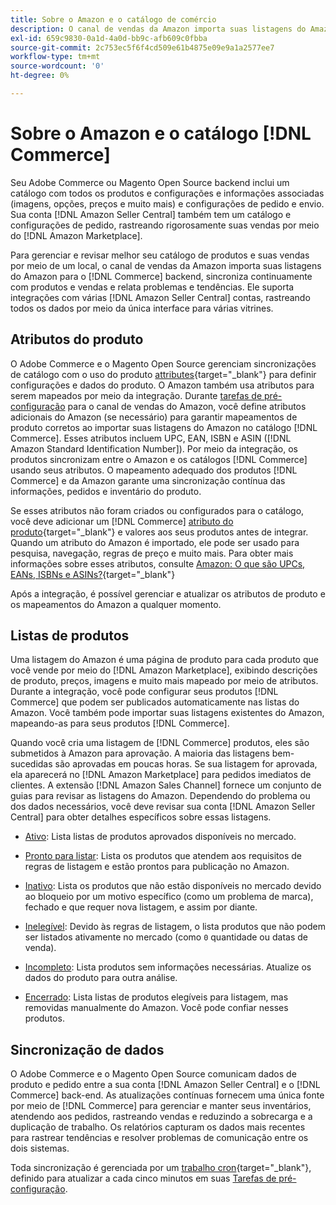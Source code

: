 ```yaml
---
title: Sobre o Amazon e o catálogo de comércio
description: O canal de vendas da Amazon importa suas listagens do Amazon para o backend do Commerce e sincroniza continuamente com produtos e vendas.
exl-id: 659c9830-0a1d-4a0d-bb9c-afb609c0fbba
source-git-commit: 2c753ec5f6f4cd509e61b4875e09e9a1a2577ee7
workflow-type: tm+mt
source-wordcount: '0'
ht-degree: 0%

---
```


# Sobre o Amazon e o catálogo [!DNL Commerce]

Seu Adobe Commerce ou Magento Open Source backend inclui um catálogo com todos os produtos e configurações e informações associadas (imagens, opções, preços e muito mais) e configurações de pedido e envio. Sua conta [!DNL Amazon Seller Central] também tem um catálogo e configurações de pedido, rastreando rigorosamente suas vendas por meio do [!DNL Amazon Marketplace].

Para gerenciar e revisar melhor seu catálogo de produtos e suas vendas por meio de um local, o canal de vendas da Amazon importa suas listagens do Amazon para o [!DNL Commerce] backend, sincroniza continuamente com produtos e vendas e relata problemas e tendências. Ele suporta integrações com várias [!DNL Amazon Seller Central] contas, rastreando todos os dados por meio da única interface para várias vitrines.

## Atributos do produto

O Adobe Commerce e o Magento Open Source gerenciam sincronizações de catálogo com o uso do produto [attributes](https://docs.magento.com/user-guide/catalog/product-attributes.html){target=&quot;_blank&quot;} para definir configurações e dados do produto. O Amazon também usa atributos para serem mapeados por meio da integração. Durante [tarefas de pré-configuração](./amazon-pre-setup-tasks.md) para o canal de vendas do Amazon, você define atributos adicionais do Amazon (se necessário) para garantir mapeamentos de produto corretos ao importar suas listagens do Amazon no catálogo [!DNL Commerce]. Esses atributos incluem UPC, EAN, ISBN e ASIN ([!DNL Amazon Standard Identification Number]). Por meio da integração, os produtos sincronizam entre o Amazon e os catálogos [!DNL Commerce] usando seus atributos. O mapeamento adequado dos produtos [!DNL Commerce] e da Amazon garante uma sincronização contínua das informações, pedidos e inventário do produto.

Se esses atributos não foram criados ou configurados para o catálogo, você deve adicionar um [!DNL Commerce] [atributo do produto](https://docs.magento.com/user-guide/catalog/product-attributes.html){target=&quot;_blank&quot;} e valores aos seus produtos antes de integrar. Quando um atributo do Amazon é importado, ele pode ser usado para pesquisa, navegação, regras de preço e muito mais. Para obter mais informações sobre esses atributos, consulte [Amazon: O que são UPCs, EANs, ISBNs e ASINs?](https://www.amazon.com/gp/seller/asin-upc-isbn-info.html){target=&quot;_blank&quot;}

Após a integração, é possível gerenciar e atualizar os atributos de produto e os mapeamentos do Amazon a qualquer momento.

## Listas de produtos

Uma listagem do Amazon é uma página de produto para cada produto que você vende por meio do [!DNL Amazon Marketplace], exibindo descrições de produto, preços, imagens e muito mais mapeado por meio de atributos. Durante a integração, você pode configurar seus produtos [!DNL Commerce] que podem ser publicados automaticamente nas listas do Amazon. Você também pode importar suas listagens existentes do Amazon, mapeando-as para seus produtos [!DNL Commerce].

Quando você cria uma listagem de [!DNL Commerce] produtos, eles são submetidos à Amazon para aprovação. A maioria das listagens bem-sucedidas são aprovadas em poucas horas. Se sua listagem for aprovada, ela aparecerá no [!DNL Amazon Marketplace] para pedidos imediatos de clientes. A extensão [!DNL Amazon Sales Channel] fornece um conjunto de guias para revisar as listagens do Amazon. Dependendo do problema ou dos dados necessários, você deve revisar sua conta [!DNL Amazon Seller Central] para obter detalhes específicos sobre essas listagens.

- [Ativo](./active-listings.md): Lista listas de produtos aprovados disponíveis no mercado.

- [Pronto para listar](./ready-to-list.md): Lista os produtos que atendem aos requisitos de regras de listagem e estão prontos para publicação no Amazon.

- [Inativo](./inactive-listings.md): Lista os produtos que não estão disponíveis no mercado devido ao bloqueio por um motivo específico (como um problema de marca), fechado e que requer nova listagem, e assim por diante.

- [Inelegível](./ineligible-listings.md): Devido às regras de listagem, o lista produtos que não podem ser listados ativamente no mercado (como  `0` quantidade ou datas de venda).

- [Incompleto](./incomplete-listings.md): Lista produtos sem informações necessárias. Atualize os dados do produto para outra análise.

- [Encerrado](./ended-listings.md): Lista listas de produtos elegíveis para listagem, mas removidas manualmente do Amazon. Você pode confiar nesses produtos.

## Sincronização de dados

O Adobe Commerce e o Magento Open Source comunicam dados de produto e pedido entre a sua conta [!DNL Amazon Seller Central] e o [!DNL Commerce] back-end. As atualizações contínuas fornecem uma única fonte por meio de [!DNL Commerce] para gerenciar e manter seus inventários, atendendo aos pedidos, rastreando vendas e reduzindo a sobrecarga e a duplicação de trabalho. Os relatórios capturam os dados mais recentes para rastrear tendências e resolver problemas de comunicação entre os dois sistemas.

Toda sincronização é gerenciada por um [trabalho cron](https://docs.magento.com/user-guide/system/cron.html){target=&quot;_blank&quot;}, definido para atualizar a cada cinco minutos em suas [Tarefas de pré-configuração](./amazon-pre-setup-tasks.md).
